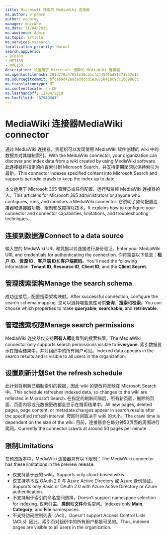 ```yaml
---
title: Microsoft 搜索的 MediaWiki 连接器
ms.author: v-pamcn
author: monaray
manager: mnirkhe
ms.date: 11/04/2019
ms.audience: Admin
ms.topic: article
ms.service: mssearch
localization_priority: Normal
search.appverid:
- BFB160
- MET150
- MOE150
description: 设置用于 Microsoft 搜索的 MediaWiki 连接器
ms.openlocfilehash: 281d270a47051e20cb1cfd44540bd51371557c13
ms.sourcegitcommit: bfcab9d42e93addccd1e3875b41bc9cc1b6986cc
ms.translationtype: MT
ms.contentlocale: zh-CN
ms.lasthandoff: 11/04/2019
ms.locfileid: "37949641"
---
```

# <a name="mediawiki-connector"></a><span data-ttu-id="ada2f-103">MediaWiki 连接器</span><span class="sxs-lookup"><span data-stu-id="ada2f-103">MediaWiki connector</span></span>

<span data-ttu-id="ada2f-104">通过 MediaWiki 连接器，贵组织可以发现使用 MediaWiki 软件创建的 wiki 中的数据并对其编制索引。</span><span class="sxs-lookup"><span data-stu-id="ada2f-104">With the MediaWiki connector, your organization can discover and index data from a wiki created by using MediaWiki software.</span></span> <span data-ttu-id="ada2f-105">此连接器将指定的内容索引到 Microsoft Search，并支持定期爬网以保持索引为最新。</span><span class="sxs-lookup"><span data-stu-id="ada2f-105">This connector indexes specified content into Microsoft Search and supports periodic crawls to keep the index up to date.</span></span>

<span data-ttu-id="ada2f-106">本文适用于 Microsoft 365 管理员或任何配置、运行和监控 MediaWiki 连接器的人。</span><span class="sxs-lookup"><span data-stu-id="ada2f-106">This article is for Microsoft 365 administrators or anyone who configures, runs, and monitors a MediaWiki connector.</span></span> <span data-ttu-id="ada2f-107">它说明了如何配置连接器和连接器功能、限制和故障排除技术。</span><span class="sxs-lookup"><span data-stu-id="ada2f-107">It explains how to configure your connector and connector capabilities, limitations, and troubleshooting techniques.</span></span>

## <a name="connect-to-a-data-source"></a><span data-ttu-id="ada2f-108">连接到数据源</span><span class="sxs-lookup"><span data-stu-id="ada2f-108">Connect to a data source</span></span>
<span data-ttu-id="ada2f-109">输入您的 MediaWiki URL 和凭据以对连接进行身份验证。</span><span class="sxs-lookup"><span data-stu-id="ada2f-109">Enter your MediaWiki URL and credentials for authenticating the connection.</span></span> <span data-ttu-id="ada2f-110">你将需要以下信息：**租户 ID**、**资源 ID**、**客户端 ID**和**客户端密码**。</span><span class="sxs-lookup"><span data-stu-id="ada2f-110">You'll need the following information: **Tenant ID**, **Resource ID**, **Client ID**, and the **Client Secret**.</span></span>

## <a name="manage-the-search-schema"></a><span data-ttu-id="ada2f-111">管理搜索架构</span><span class="sxs-lookup"><span data-stu-id="ada2f-111">Manage the search schema</span></span>
<span data-ttu-id="ada2f-112">成功连接后，配置搜索架构映射。</span><span class="sxs-lookup"><span data-stu-id="ada2f-112">After successful connection, configure the search schema mapping.</span></span> <span data-ttu-id="ada2f-113">您可以选择哪些属性可供**查询**、**搜索**和**检索**。</span><span class="sxs-lookup"><span data-stu-id="ada2f-113">You can choose which properties to make **queryable**, **searchable**, and **retrievable**.</span></span>

## <a name="manage-search-permissions"></a><span data-ttu-id="ada2f-114">管理搜索权限</span><span class="sxs-lookup"><span data-stu-id="ada2f-114">Manage search permissions</span></span>
<span data-ttu-id="ada2f-115">MediaWiki 连接器仅支持**所有人都**能看到的搜索权限。</span><span class="sxs-lookup"><span data-stu-id="ada2f-115">The MediaWiki connector only supports search permissions visible to **Everyone**.</span></span> <span data-ttu-id="ada2f-116">索引数据显示在搜索结果中，并对组织中的所有用户可见。</span><span class="sxs-lookup"><span data-stu-id="ada2f-116">Indexed data appears in the search results and is visible to all users in the organization.</span></span>

## <a name="set-the-refresh-schedule"></a><span data-ttu-id="ada2f-117">设置刷新计划</span><span class="sxs-lookup"><span data-stu-id="ada2f-117">Set the refresh schedule</span></span> 
<span data-ttu-id="ada2f-118">此计划将刷新已编制索引的数据，因此 wiki 的更改将反映在 Microsoft Search 中。</span><span class="sxs-lookup"><span data-stu-id="ada2f-118">This schedule refreshes indexed data, so changes to the wiki are reflected in Microsoft Search.</span></span> <span data-ttu-id="ada2f-119">在指定的刷新间隔后，所有新页面、删除的页面、页面内容或元数据更改都会显示在搜索结果中。</span><span class="sxs-lookup"><span data-stu-id="ada2f-119">All new pages, deleted pages, page content, or metadata changes appear in search results after the specified refresh interval.</span></span> <span data-ttu-id="ada2f-120">爬网时间取决于 wiki 的大小。</span><span class="sxs-lookup"><span data-stu-id="ada2f-120">The crawl time is dependent on the size of the wiki.</span></span> <span data-ttu-id="ada2f-121">目前，连接器会在每分钟50页面的周围进行爬网。</span><span class="sxs-lookup"><span data-stu-id="ada2f-121">Currently the connector crawls at around 50 pages per minute.</span></span>

## <a name="limitations"></a><span data-ttu-id="ada2f-122">限制</span><span class="sxs-lookup"><span data-stu-id="ada2f-122">Limitations</span></span> 
<span data-ttu-id="ada2f-123">在预览版本中，MediaWiki 连接器具有以下限制：</span><span class="sxs-lookup"><span data-stu-id="ada2f-123">The MediaWiki connector has these limitations in the preview release:</span></span>
* <span data-ttu-id="ada2f-124">仅支持基于云的 wiki。</span><span class="sxs-lookup"><span data-stu-id="ada2f-124">Supports only cloud-based wikis.</span></span>
* <span data-ttu-id="ada2f-125">仅支持基本或 OAuth 2.0 与 Azure Active Directory 或 Azure 身份验证。</span><span class="sxs-lookup"><span data-stu-id="ada2f-125">Supports only Basic or OAuth 2.0 with Azure Active Directory or Azure authentication.</span></span>
* <span data-ttu-id="ada2f-126">不支持用于索引的命名空间选择。</span><span class="sxs-lookup"><span data-stu-id="ada2f-126">Doesn't support namespace selection for indexing.</span></span> <span data-ttu-id="ada2f-127">仅索引**主**、**类别**和**文件**命名空间。</span><span class="sxs-lookup"><span data-stu-id="ada2f-127">Indexes only **Main**, **Category**, and **File** namespaces.</span></span>
* <span data-ttu-id="ada2f-128">不支持访问控制列表（Acl）。</span><span class="sxs-lookup"><span data-stu-id="ada2f-128">Doesn't support Access Control Lists (ACLs).</span></span> <span data-ttu-id="ada2f-129">因此，索引页对组织中的所有用户都是可见的。</span><span class="sxs-lookup"><span data-stu-id="ada2f-129">Thus, indexed pages are visible to all users in the organization.</span></span>
